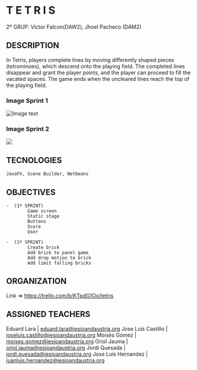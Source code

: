 # T E T R I S
2º GRUP: Victor Falcon(DAW2), Jhoel Pacheco (DAM2)

## DESCRIPTION

In Tetris, players complete lines by moving differently shaped pieces (tetrominoes), which descend onto the playing field. The completed lines disappear and grant the player points, and the player can proceed to fill the vacated spaces. The game ends when the uncleared lines reach the top of the playing field.

### Image Sprint 1

![Image text](https://github.com/vfalcon6/tetris/blob/main/img.png)

### Image Sprint 2

![](https://github.com/vfalcon6/tetris/blob/main/tetrisS2.gif)

## TECNOLOGIES

    JavaFX, Scene Builder, Netbeans

## OBJECTIVES
    -  (1º SPRINT) 
            Game screen
            Static stage
            Buttons
            Score
            User
            
    -  (2º SPRINT)
            Create brick
            Add brick to panel game
            Add drop motion to brick
            Add limit falling bricks
    
## ORGANIZATION 

Link => https://trello.com/b/KTpdG1Oo/tetris


## ASSIGNED TEACHERS
Eduard Lara | eduard.lara@iesjoandaustria.org
Jose Luís Castillo | joseluis.castillo@iesjoandaustria.org
Moisès Gómez | moises.gomez@iesjoandaustria.org
Oriol Jauma | oriol.jauma@iesjoandaustria.org
Jordi Quesada | jordi.quesada@iesjoandaustria.org
Jose Luis Hernandez | juanluis.hernandez@iesjoandaustria.org
